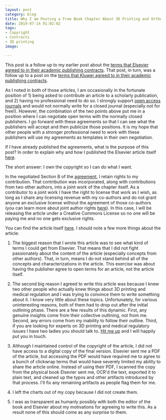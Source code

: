 ```yaml
---
layout: post
category: blog
title: Why I am Posting a Free Book Chapter About 3D Printing and Orthopaedic Surgery
date: 2019-07-14 01:02:02
tags:
- Copyright
- Contracts
- 3D printing
image:

---
```


This post is a follow up to my earlier post about the [terms that Elsevier agreed to in their academic publishing contracts](https://michaelweinberg.org/blog/2018/11/10/elsevier-contract/).  That post, in turn, was a follow up to a post on the [terms that Kluwer agreed to in their academic publishing contracts](https://michaelweinberg.org/post/144204490960/changes-that-kluwer-agreed-to-in-their-academic).

As I noted in both of those articles, I am occasionally in the fortunate position of 1) being asked to contribute an article to a scholarly publication, and 2) having no professional need to do so.  I strongly support [open access journals](https://doaj.org/) and would not normally write for a closed journal (especially  not for free!).  However, the combination of the two points above put me in a position where I can negotiate open terms with the normally closed publishers. I go forward with these agreements so that I can see what the publishers will accept and then publicize those positions.  It is my hope that other people with a stronger professional need to work with these publishers will use my agreements as templates in their own negotiation.

If I have already published the agreements, what is the purpose of this post?  In order to explain why and how I published the Elsevier article itself [here](https://michaelweinberg.org/blog/2019/07/13/economic-and-regulatory-perspectives-on-3D-printing/).

The short answer: I own the copyright so I can do what I want.

In the negotiated Section B of the [agreement](https://michaelweinberg.org/blog/2018/11/10/elsevier-contract/), I retain rights to my contribution. That contribution was incorporated, along with contributions from two other authors, into a joint work of the chapter itself.  As a contributor to a joint work I have the right to license that work as I wish, as long as I share any licensing revenue with my co-authors and do not grant anyone an exclusive license without the agreement of those co-authors (you can learn more about joint author rights [here](http://www.dmlp.org/legal-guide/works-owned-one-or-more-creators)).  In this case, I will be releasing the article under a Creative Commons License so no one will be paying me and no one gets exclusive rights.

You can find the article itself [here](https://michaelweinberg.org/blog/2019/07/13/economic-and-regulatory-perspectives-on-3D-printing/).  I should note a few more things about the article:

1. The biggest reason that I wrote this article was to see what kind of terms I could get from Elsevier.  That means that I did not fight passionately about the content of the article (especially concepts from other authors). That, in turn, means I do not stand behind all of the concepts and characterizations in the article.  This exercise was about having the publisher agree to open terms for an article, not the article itself.

2. The second big reason I agreed to write this article was because I knew two other people who actually knew things about 3D printing and medical regulation and I was trying to convince them to write something about it.  I know very little about these topics. Unfortunately, for various uninteresting reasons, both of them had to drop out after the initial outlining phase.  There are a few results of this dynamic.  First, any genuine insights come from their collective outlining, not from me.  Second, any errors come from my inability to follow their outline.  Third, if you are looking for experts on 3D printing and medical regulatory issues I have two ladies you should talk to. [Hit me up](https://michaelweinberg.org/about/) and I will happily put you in touch.

3. Although I maintained control of the copyright of the article, I did not have access to a digital copy of the final version.  Elsevier sent me a PDF of the article, but accessing the PDF would have required me to agree to a bunch of clickwrap terms that would have severely limited my ability to share the article online.  Instead of using their PDF, I scanned the copy from the physical book Elsevier sent me, OCR'd the text, exported it to plain text, and cleaned up the typos and other artifacts introduced by that process.  I'll fix any remaining artifacts as people flag them for me.

4. I left the charts out of my copy because I did not create them.

5. I was as transparent as humanly possibly with both the editor of the book and Elsevier about my motivations for agreeing to write this.  As a result none of this should come as any surprise to them.
